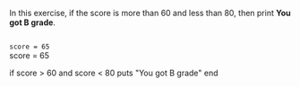 In this exercise, if the
score is more than 60
and
less than 80, then print
**You got B grade**.



<codeblock language="ruby" type="exercise" testMode="fixedInput">
<code>
score = 65
</code>

<solution>
score = 65

if score > 60 and score < 80
  puts "You got B grade"
end
</solution>
</codeblock>